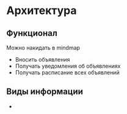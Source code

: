 # Архитектура

## Функционал

Можно накидать в mindmap

- Вносить объявления
- Получать уведомления об объявлениях
- Получать расписание всех объявлений

## Виды информации

- 
